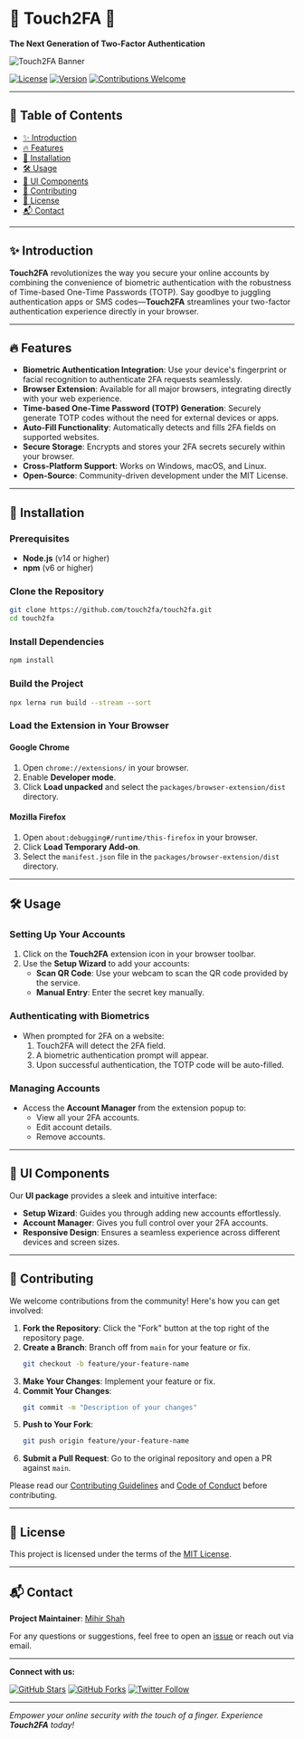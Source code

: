 # 🌟 **Touch2FA** 🌟
**The Next Generation of Two-Factor Authentication**

![Touch2FA Banner](https://user-images.githubusercontent.com/yourusername/yourrepo/banner.png)

[![License](https://img.shields.io/badge/license-MIT-blue.svg)](LICENSE)
[![Version](https://img.shields.io/badge/version-1.0.0-brightgreen.svg)](https://github.com/yourusername/touch2fa)
[![Contributions Welcome](https://img.shields.io/badge/contributions-welcome-orange.svg)](#contributing)

---

## 📜 **Table of Contents**

- [✨ Introduction](#-introduction)
- [🔥 Features](#-features)
- [🚀 Installation](#-installation)
- [🛠️ Usage](#️-usage)
- [🎨 UI Components](#-ui-components)
- [🤝 Contributing](#-contributing)
- [📄 License](#-license)
- [📬 Contact](#-contact)

---

## ✨ **Introduction**

**Touch2FA** revolutionizes the way you secure your online accounts by combining the convenience of biometric authentication with the robustness of Time-based One-Time Passwords (TOTP). Say goodbye to juggling authentication apps or SMS codes—**Touch2FA** streamlines your two-factor authentication experience directly in your browser.

---

## 🔥 **Features**

- **Biometric Authentication Integration**: Use your device's fingerprint or facial recognition to authenticate 2FA requests seamlessly.
- **Browser Extension**: Available for all major browsers, integrating directly with your web experience.
- **Time-based One-Time Password (TOTP) Generation**: Securely generate TOTP codes without the need for external devices or apps.
- **Auto-Fill Functionality**: Automatically detects and fills 2FA fields on supported websites.
- **Secure Storage**: Encrypts and stores your 2FA secrets securely within your browser.
- **Cross-Platform Support**: Works on Windows, macOS, and Linux.
- **Open-Source**: Community-driven development under the MIT License.

---

## 🚀 **Installation**

### **Prerequisites**

- **Node.js** (v14 or higher)
- **npm** (v6 or higher)

### **Clone the Repository**

```bash
git clone https://github.com/touch2fa/touch2fa.git
cd touch2fa
```

### **Install Dependencies**

```bash
npm install
```

### **Build the Project**

```bash
npx lerna run build --stream --sort
```

### **Load the Extension in Your Browser**

#### **Google Chrome**

1. Open `chrome://extensions/` in your browser.
2. Enable **Developer mode**.
3. Click **Load unpacked** and select the `packages/browser-extension/dist` directory.

#### **Mozilla Firefox**

1. Open `about:debugging#/runtime/this-firefox` in your browser.
2. Click **Load Temporary Add-on**.
3. Select the `manifest.json` file in the `packages/browser-extension/dist` directory.

---

## 🛠️ **Usage**

### **Setting Up Your Accounts**

1. Click on the **Touch2FA** extension icon in your browser toolbar.
2. Use the **Setup Wizard** to add your accounts:
   - **Scan QR Code**: Use your webcam to scan the QR code provided by the service.
   - **Manual Entry**: Enter the secret key manually.

### **Authenticating with Biometrics**

- When prompted for 2FA on a website:
  1. Touch2FA will detect the 2FA field.
  2. A biometric authentication prompt will appear.
  3. Upon successful authentication, the TOTP code will be auto-filled.

### **Managing Accounts**

- Access the **Account Manager** from the extension popup to:
  - View all your 2FA accounts.
  - Edit account details.
  - Remove accounts.

---

## 🎨 **UI Components**

Our **UI package** provides a sleek and intuitive interface:

- **Setup Wizard**: Guides you through adding new accounts effortlessly.
- **Account Manager**: Gives you full control over your 2FA accounts.
- **Responsive Design**: Ensures a seamless experience across different devices and screen sizes.

---

## 🤝 **Contributing**

We welcome contributions from the community! Here's how you can get involved:

1. **Fork the Repository**: Click the "Fork" button at the top right of the repository page.
2. **Create a Branch**: Branch off from `main` for your feature or fix.
   ```bash
   git checkout -b feature/your-feature-name
   ```
3. **Make Your Changes**: Implement your feature or fix.
4. **Commit Your Changes**:
   ```bash
   git commit -m "Description of your changes"
   ```
5. **Push to Your Fork**:
   ```bash
   git push origin feature/your-feature-name
   ```
6. **Submit a Pull Request**: Go to the original repository and open a PR against `main`.

Please read our [Contributing Guidelines](CONTRIBUTING.md) and [Code of Conduct](CODE_OF_CONDUCT.md) before contributing.

---

## 📄 **License**

This project is licensed under the terms of the [MIT License](LICENSE).

---

## 📬 **Contact**

**Project Maintainer**: [Mihir Shah](mailto:mihir.shah@touch2fa.com)

For any questions or suggestions, feel free to open an [issue](https://github.com/touch2fa/touch2fa/issues) or reach out via email.

---

**Connect with us:**

[![GitHub Stars](https://img.shields.io/github/stars/touch2fs/touch2fa?style=social)](https://github.com/touch2fa/touch2fa/stargazers)
[![GitHub Forks](https://img.shields.io/github/forks/touch2fa/touch2fa?style=social)](https://github.com/touch2fa/touch2fa/network/members)
[![Twitter Follow](https://img.shields.io/twitter/follow/touch2fa?style=social)](https://x.com/touch2fa)

---

*Empower your online security with the touch of a finger. Experience **Touch2FA** today!*
